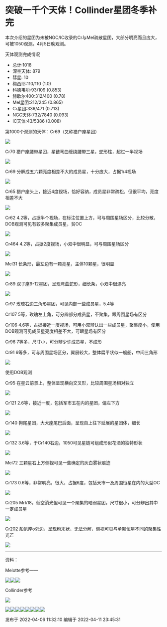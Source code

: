 # 突破一千个天体！Collinder星团冬季补完

本次介绍的星团为未被NGC/IC收录的Cr与Mel疏散星团，大部分明亮而且庞大，可被1050观测。4月5日晚观测。

  

天体观测完成情况

  * 总计:1018
  * 深空天体: 879
  * 彗星: 10
  * 梅西耶:110/110 (1.0)
  * 科德韦尔:93/109 (0.853)
  * 赫歇尔400:312/400 (0.78)
  * Mel星团:212/245 (0.865)
  * Cr星团:336/471 (0.713)
  * NGC天体:732/7840 (0.093)
  * IC天体:43/5386 (0.008)

  

第1000个观测的天体：Cr69（又称猎户座星团）

![](https://pic3.zhimg.com/v2-49ca5fa14f56da20d396b740af5acc5e_720w.jpg?source=d16d100b)

Cr70 猎户座腰带星团，星链弯曲缠绕腰带三星，蛇形柱，超过一半视场

![](https://pic3.zhimg.com/v2-fa11a3cbc025de806d6645bedaacb16a_720w.jpg?source=d16d100b)

Cr69 分解成五六颗亮度相差不大的成员星，十分庞大，占据1/4视场

![](https://pica.zhimg.com/v2-05113167f25ae8e0418b954f243b7711_720w.jpg?source=d16d100b)

Cr65 猎户座头上，接近4度视场，恰好容纳，成员星非常疏松，但很平均，亮度相差不大

![](https://pic1.zhimg.com/v2-13b9ae9f50fac7edc53ead9c1c827a61_720w.jpg?source=d16d100b)

Cr62 4.2等，占据半个视场，在标注位置上方，可与周围星场区分，比较分散，DOB观测可见有较多聚集成员星，贫OC

![](https://pic2.zhimg.com/v2-15d295e9d41d3d0e099b408f8ee2c6e7_720w.jpg?source=d16d100b)

Cr464 4.2等，占据2度视场，小双中很明显，可与周围星场区分

![](https://pic1.zhimg.com/v2-41614650fb169051cd0a31c4e3dd1a3d_720w.jpg?source=d16d100b)

Mel31 长条形，最左边有一颗亮星，主体10颗星，很明显

![](https://pic3.zhimg.com/v2-2a16a8e275328459e614d2abc3151bba_720w.jpg?source=d16d100b)

Cr89 双子座9-12星团，呈现弯曲蛇形，细长条，小双中很漂亮

![](https://pic1.zhimg.com/v2-c5e3aa6173f98419921fda4830008609_720w.jpg?source=d16d100b)

Cr97 玫瑰右边三角形星团，可见内部一些成员星，5.4等

Cr107 5等，玫瑰左上角，可分辨部分成员星，不聚集，跟周围星场有区分

Cr106 4.6等，占据接近一度视场，可用小双辨认出一些成员星，聚集度小，使用DOB观测可见成员星亮度相差不大，可跟星场有区分

Cr96 7等多，尺寸小，可分辨少许成员星，不成形

Cr91 6等多，可与周围星场区分，翼展较大，整体扁平状似一艘船，中间三角形

![](https://pica.zhimg.com/v2-b10a4193a8221594313e2e237c861e31_720w.jpg?source=d16d100b)

使用DOB观测

Cr95 在星云前景上，整体呈现横向交叉形，比较周围星场相对独立

![](https://pic2.zhimg.com/v2-632aeb9d4b561307ec34252d7d41a971_720w.jpg?source=d16d100b)

Cr121 2.6等，接近一度，包括军市五在内的星团，偏左下方

![](https://pic3.zhimg.com/v2-e05107f2c61a7db63ac501b7b0d4a38a_720w.jpg?source=d16d100b)

Cr140 狗尾星团，大犬座尾巴后面，呈现自上往下延展的星团体，细长

![](https://pic2.zhimg.com/v2-862a8ec86f7ec9d6509ae2f7e6644fa1_720w.jpg?source=d16d100b)

Cr132 3.6等，于Cr140右边，1050可见星链可组成形似花洒的独特形状

![](https://pic2.zhimg.com/v2-c8f21a5e17999325ddd3a983f54a1c7d_720w.jpg?source=d16d100b)

Mel72 三颗星右上方侧视可见一些确定的灰白雾状痕迹

![](https://pic2.zhimg.com/v2-d252315e9c91d5ef1496bdb7cdcfd322_720w.jpg?source=d16d100b)

Cr173 0.6等，非常明亮，很大，占据6度，包括天市一及周围恒星在内的大型OC

![](https://pic3.zhimg.com/v2-86866968a58e890d51a5f6c1397fd987_720w.jpg?source=d16d100b)

Cr205 Mrk18，低空消光但可见一个聚集的暗弱星团，尺寸很小，可分辨出其中一定成员星

![](https://pic1.zhimg.com/v2-1b06d74012fe95963e4f27cd3cb4ce3f_720w.jpg?source=d16d100b)

Cr202 船帆座o旁边，呈现粉末状，无法分解，侧视可见与单颗恒星不同的聚集性光芒

![](https://pic3.zhimg.com/v2-ff8f77f4becb8de61a4273861a727817_720w.jpg?source=d16d100b)

  

  

* * *

  

资料：

Melotte参考——

![](https://pic3.zhimg.com/v2-61bf438f670a3d294631622742224f7b_720w.jpg?source=d16d100b)![](https://pic1.zhimg.com/v2-23265d7b9d4e6d9db87025722dac8f5e_720w.jpg?source=d16d100b)![](https://pica.zhimg.com/v2-cf3907b01472ac85edbc21ba06e751fe_720w.jpg?source=d16d100b)

Collinder参考

![](https://pica.zhimg.com/v2-ae7ee651e736bf85722b8753f89422c7_720w.jpg?source=d16d100b)

  

![](https://pic2.zhimg.com/v2-99d3ee86ecbcaab87d9683611c4cb0d2_720w.jpg?source=d16d100b)![](https://pic3.zhimg.com/v2-051d83c26ec624374dc7db23112e5c90_720w.jpg?source=d16d100b)![](https://pic3.zhimg.com/v2-84e413410791e7ffa918cf71dfb10e91_720w.jpg?source=d16d100b)![](https://pic1.zhimg.com/v2-2bf3a0b79062753b98978948277f66a1_720w.jpg?source=d16d100b)![](https://pic3.zhimg.com/v2-a98bf75cfde484627ca6fa5c6882dbff_720w.jpg?source=d16d100b)![](https://pic2.zhimg.com/v2-453339410842583f8d425c4f3be3e48b_720w.jpg?source=d16d100b)![](https://pic3.zhimg.com/v2-e8667ed624307a7de5b3c66f851365d2_720w.jpg?source=d16d100b)![](https://pic2.zhimg.com/v2-f0996953537d6e7889929dbf86af0afc_720w.jpg?source=d16d100b)

发布于 2022-04-06 11:32:10 编辑于 2022-04-11 23:45:31

